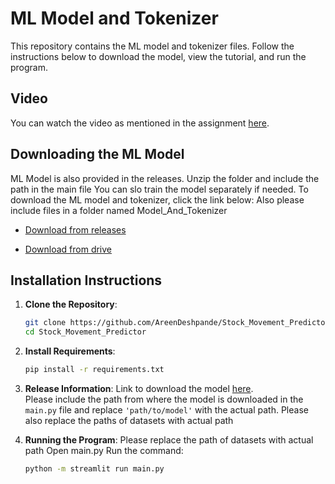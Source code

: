 
# ML Model and Tokenizer

This repository contains the ML model and tokenizer files. Follow the instructions below to download the model, view the tutorial, and run the program.

## Video

You can watch the video as mentioned in the assignment [here](https://drive.google.com/file/d/1veJxtrh5dAsrH42pmkjCb8VxYPoFO4Xr/view?usp=drive_link).

## Downloading the ML Model

ML Model is also provided in the releases.
Unzip the folder and include the path in the main file
You can slo train the model separately if needed.
To download the ML model and tokenizer, click the link below:
Also please include files in a folder named Model_And_Tokenizer


- [Download from releases](https://github.com/AreenDeshpande/Stock_Movement_Predictor/releases)

- [Download from drive](https://drive.google.com/drive/folders/1W2OcroGaiYZuzaiHpxKEZk4ZPZrQc6tP)

## Installation Instructions

1. **Clone the Repository**:
   ```bash
   git clone https://github.com/AreenDeshpande/Stock_Movement_Predictor.git
   cd Stock_Movement_Predictor
   ```

2. **Install Requirements**:
   ```bash
   pip install -r requirements.txt
   ```

3. **Release Information**:
   Link to download the model [here](https://github.com/AreenDeshpande/Stock_Movement_Predictor/releases).  
   Please include the path from where the model is downloaded in the `main.py` file and replace `'path/to/model'` with the actual path.
   Please also replace the paths of datasets with actual path

5. **Running the Program**:
   Please replace the  path of datasets with actual path
   Open main.py
   Run the command:
   ```bash
   python -m streamlit run main.py
   ```

